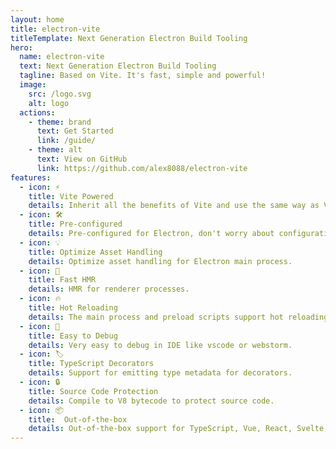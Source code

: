 ```yaml
---
layout: home
title: electron-vite
titleTemplate: Next Generation Electron Build Tooling
hero:
  name: electron-vite
  text: Next Generation Electron Build Tooling
  tagline: Based on Vite. It's fast, simple and powerful!
  image:
    src: /logo.svg
    alt: logo
  actions:
    - theme: brand
      text: Get Started
      link: /guide/
    - theme: alt
      text: View on GitHub
      link: https://github.com/alex8088/electron-vite
features:
  - icon: ⚡
    title: Vite Powered
    details: Inherit all the benefits of Vite and use the same way as Vite.
  - icon: 🛠
    title: Pre-configured
    details: Pre-configured for Electron, don't worry about configuration.
  - icon: 💡
    title: Optimize Asset Handling
    details: Optimize asset handling for Electron main process.
  - icon: 🚀
    title: Fast HMR
    details: HMR for renderer processes.
  - icon: 🔥
    title: Hot Reloading
    details: The main process and preload scripts support hot reloading.
  - icon: 🔌
    title: Easy to Debug
    details: Very easy to debug in IDE like vscode or webstorm.
  - icon: 🏷️
    title: TypeScript Decorators
    details: Support for emitting type metadata for decorators.
  - icon: 🔒
    title: Source Code Protection
    details: Compile to V8 bytecode to protect source code.
  - icon: 📦
    title:  Out-of-the-box
    details: Out-of-the-box support for TypeScript, Vue, React, Svelte, SolidJS and more.
---
```

